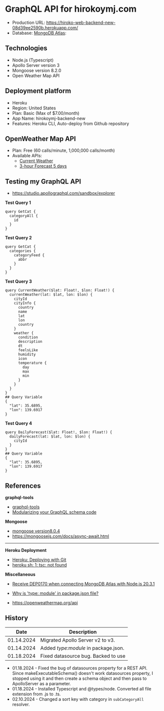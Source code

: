 # GraphQL API for hirokoymj.com

- Production URL: https://hiroko-web-backend-new-08d39ee2590b.herokuapp.com/
- Database: [MongoDB Atlas](https://account.mongodb.com/account/login?nds=true):

## Technologies

- Node.js (Typescript)
- Apollo Server version 3
- Mongoose version 8.2.0
- Open Weather Map API

## Deployment platform

- Heroku
- Region: United States
- Plan: Basic (Max of $7.00/month)
- App Name: hirokoymj-backend-new
- Features: Heroku CLI, Auto-deploy from Github repository

## OpenWeather Map API

- Plan: Free (60 calls/minute, 1,000,000 calls/month)
- Available APIs:
  - [Current Weather](https://openweathermap.org/current)
  - [3-hour Forecast 5 days](https://openweathermap.org/forecast5)

## Testing my GraphQL API

- https://studio.apollographql.com/sandbox/explorer

**Test Query 1**

```
query GetCat {
  categoryAll {
    id
  }
}
```

**Test Query 2**

```
query GetCat {
  categories {
    categoryFeed {
      abbr
    }
  }
}
```

**Test Query 3**

```
query CurrentWeather($lat: Float!, $lon: Float!) {
  currentWeather(lat: $lat, lon: $lon) {
    cityId
    cityInfo {
      country
      name
      lat
      lon
      country
    }
    weather {
      condition
      description
      dt
      feelsLike
      humidity
      icon
      temperature {
        day
        max
        min
      }
    }
  }
}
## Query Variable
{
  "lat": 35.6895,
  "lon": 139.6917
}
```

**Test Query 4**

```
query DailyForecast($lat: Float!, $lon: Float!) {
  dailyForecast(lat: $lat, lon: $lon) {
    cityId
  }
}
## Query Variable
{
  "lat": 35.6895,
  "lon": 139.6917
}
```

## References

**graphql-tools**

- [graphql-tools](https://the-guild.dev/graphql/tools/docs/introduction)
- [Modularizing your GraphQL schema code](https://www.apollographql.com/blog/modularizing-your-graphql-schema-code)

**Mongoose**

- [mongoose version8.0.4](https://mongoosejs.com/docs/connections.html#options)
- https://mongoosejs.com/docs/async-await.html

<hr />

**Heroku Deployment**

- [Heroku: Deploying with Git](https://devcenter.heroku.com/articles/git#create-a-heroku-remote)
- [heroku sh: 1: tsc: not found](https://stackoverflow.com/questions/70707931/heroku-sh-1-tsc-not-found)

**Miscellaneous**

- [Receive DEP0170 when connecting MongoDB Atlas with Node.js 20.3.1](https://stackoverflow.com/questions/76594556/receive-dep0170-when-connecting-mongodb-atlas-with-node-js-20-3-1)
- [Why is 'type: module' in package.json file?](https://stackoverflow.com/questions/61401475/why-is-type-module-in-package-json-file)

- https://openweathermap.org/api

## History

| Date       | Description                          |
| ---------- | ------------------------------------ |
| 01.14.2024 | Migrated Apollo Server v2 to v3.     |
| 01.14.2024 | Added _type:module_ in package.json. |
| 01.18.2024 | Fixed datasource bug. Backed to use  |

- 01.18.2024 - Fixed the bug of datasources property for a REST API. Since makeExecutableSchema() doesn't work datasources property, I stopped using it and then create a schema object and then pass to ApolloServer as a parameter.
- 01.18.2024 - Installed Typescript and @types/node. Converted all file extension from .js to .ts.
- 02.10.2024 - Changed a sort key with category in `subCategoryAll` resolver.
